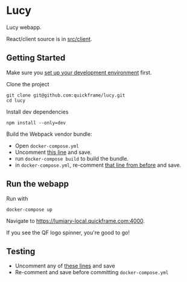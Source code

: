 # Lucy

Lucy webapp.

React/client source is in [src/client](src/client).

## Getting Started

Make sure you [set up your development environment](https://app.tettra.co/teams/quickframe/pages/setting-up-your-development-environment) first.

Clone the project

```
git clone git@github.com:quickframe/lucy.git
cd lucy
```

Install dev dependencies

```
npm install --only=dev
```

Build the Webpack vendor bundle:

- Open `docker-compose.yml`
- Uncomment [this line](docker-compose.yml#L9) and save.
- run `docker-compose build` to build the bundle.
- in `docker-compose.yml`, re-comment [that line from before](docker-compose.yml#L9) and save.

## Run the webapp

Run with

```
docker-compose up
```

Navigate to https://lumiary-local.quickframe.com:4000.

If you see the QF logo spinner, you're good to go!

## Testing

- Uncomment any of [these lines](docker-compose.yml#L12-L16) and save
- Re-comment and save before committing `docker-compose.yml`
